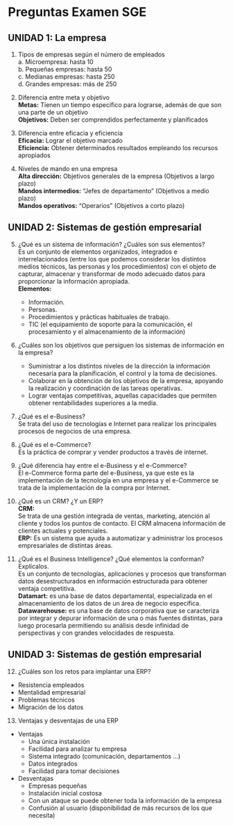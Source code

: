 # Preguntas Examen SGE

## UNIDAD 1: La empresa

1. Tipos de empresas según el número de empleados  
   a. Microempresa: hasta 10  
   b. Pequeñas empresas: hasta 50  
   c. Medianas empresas: hasta 250  
   d. Grandes empresas: más de 250  

2. Diferencia entre meta y objetivo  
   **Metas:** Tienen un tiempo específico para lograrse, además de que son una parte de un objetivo  
   **Objetivos:** Deben ser comprendidos perfectamente y planificados

3. Diferencia entre eficacia y eficiencia  
   **Eficacia:** Lograr el objetivo marcado    
   **Eficiencia:** Obtener determinados resultados empleando los recursos apropiados

4. Niveles de mando en una empresa  
   **Alta dirección:** Objetivos generales de la empresa (Objetivos a largo plazo)  
   **Mandos intermedios:** “Jefes de departamento” (Objetivos a medio plazo)  
   **Mandos operativos:** “Operarios” (Objetivos a corto plazo)

## UNIDAD 2: Sistemas de gestión empresarial

5. ¿Qué es un sistema de información? ¿Cuáles son sus elementos?  
   Es un conjunto de elementos organizados, integrados e interrelacionados (entre los que podemos considerar los distintos medios técnicos, las personas y los procedimientos) con el objeto de capturar, almacenar y transformar de modo adecuado datos para proporcionar la información apropiada.   
   **Elementos:**
      - Información. 
      - Personas.
      - Procedimientos y prácticas habituales de trabajo.
      - TIC (el equipamiento de soporte para la comunicación, el procesamiento y el almacenamiento de la información)

6. ¿Cuáles son los objetivos que persiguen los sistemas de información en la empresa?
   - Suministrar a los distintos niveles de la dirección la información necesaria para la planificación, el control y la toma de decisiones.
   - Colaborar en la obtención de los objetivos de la empresa, apoyando la realización y coordinación de las tareas operativas.
   - Lograr ventajas competitivas, aquellas capacidades que permiten obtener rentabilidades superiores a la media.

7. ¿Qué es el e-Business?  
   Se trata del uso de tecnologías e Internet para realizar los principales procesos de negocios de una empresa.

8. ¿Qué es el e-Commerce?  
   Es la práctica de comprar y vender productos a través de internet.

9. ¿Qué diferencia hay entre el e-Business y el e-Commerce?  
   El e-Commerce forma parte del e-Business, ya que este es la implementación de la tecnología en una empresa y el e-Commerce se trata de la implementación de la compra por Internet.

10. ¿Qué es un CRM? ¿Y un ERP?  
    **CRM:**  
    Se trata de una gestión integrada de ventas, marketing, atención al cliente y todos los puntos de contacto. El CRM almacena información de clientes actuales y potenciales.  
    **ERP:** Es un sistema que ayuda a automatizar y administrar los procesos empresariales de distintas áreas.

11. ¿Qué es el Business Intelligence? ¿Qué elementos la conforman? Explícalos.  
    Es un conjunto de tecnologías, aplicaciones y procesos que transforman datos desestructurados en información estructurada para obtener ventaja competitiva.  
    **Datamart:** es una base de datos departamental, especializada en el almacenamiento de los datos de un área de negocio específica.  
    **Datawarehouse:** es una base de datos corporativa que se caracteriza por integrar y depurar información de una o más fuentes distintas, para luego procesarla permitiendo su análisis desde infinidad de perspectivas y con grandes velocidades de respuesta.

## UNIDAD 3: Sistemas de gestión empresarial

12. ¿Cuáles son los retos para implantar una ERP?
   - Resistencia empleados
   - Mentalidad empresarial
   - Problemas técnicos
   - Migración de los datos
    
13. Ventajas y desventajas de una ERP
   - Ventajas
     - Una única instalación
     - Facilidad para analizar tu empresa
     - Sistema integrado (comunicación, departamentos ...)
     - Datos integrados
     - Facilidad para tomar decisiones
   - Desventajas
     - Empresas pequeñas
     - Instalación inicial costosa
     - Con un ataque se puede obtener toda la información de la empresa
     - Confusión al usuario (disponibilidad de más recursos de los que necesita)
